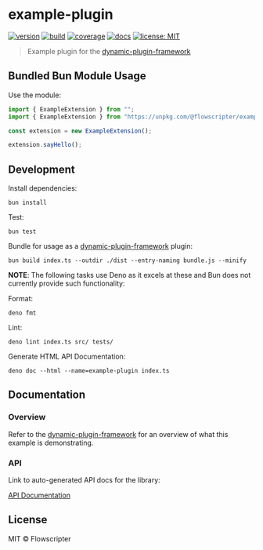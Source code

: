 # example-plugin

[![version](https://img.shields.io/github/v/release/flowscripter/example-plugin?sort=semver)](https://github.com/flowscripter/example-plugin/releases)
[![build](https://img.shields.io/github/actions/workflow/status/flowscripter/example-plugin/release-bun-library.yml)](https://github.com/flowscripter/example-plugin/actions/workflows/release-bun-library.yml)
[![coverage](https://codecov.io/gh/flowscripter/example-plugin/branch/main/graph/badge.svg?token=EMFT2938ZF)](https://codecov.io/gh/flowscripter/example-plugin)
[![docs](https://img.shields.io/badge/docs-API-blue)](https://flowscripter.github.io/example-plugin/index.html)
[![license: MIT](https://img.shields.io/github/license/flowscripter/example-plugin)](https://github.com/flowscripter/example-plugin/blob/main/LICENSE)

> Example plugin for the
> [dynamic-plugin-framework](https://github.com/flowscripter/dynamic-plugin-framework)

## Bundled Bun Module Usage

Use the module:

```typescript
import { ExampleExtension } from "";
import { ExampleExtension } from "https://unpkg.com/@flowscripter/example-plugin/dist/bundle.js";

const extension = new ExampleExtension();

extension.sayHello();
```

## Development

Install dependencies:

`bun install`

Test:

`bun test`

Bundle for usage as a
[dynamic-plugin-framework](https://github.com/flowscripter/dynamic-plugin-framework)
plugin:

`bun build index.ts --outdir ./dist --entry-naming bundle.js --minify`

**NOTE**: The following tasks use Deno as it excels at these and Bun does not
currently provide such functionality:

Format:

`deno fmt`

Lint:

`deno lint index.ts src/ tests/`

Generate HTML API Documentation:

`deno doc --html --name=example-plugin index.ts`

## Documentation

### Overview

Refer to the
[dynamic-plugin-framework](https://github.com/flowscripter/dynamic-plugin-framework)
for an overview of what this example is demonstrating.

### API

Link to auto-generated API docs for the library:

[API Documentation](https://flowscripter.github.io/example-plugin/index.html)

## License

MIT © Flowscripter
